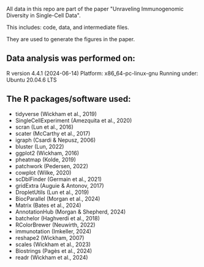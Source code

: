 All data in this repo are part of the paper "Unraveling Immunogenomic Diversity in Single-Cell Data". 

This includes: code, data, and intermediate files.

They are used to generate the figures in the paper.

Data analysis was performed on:
-------------------------------
R version 4.4.1 (2024-06-14)
Platform: x86_64-pc-linux-gnu
Running under: Ubuntu 20.04.6 LTS

The R packages/software used:
-----------------------------
- tidyverse (Wickham et al., 2019)
- SingleCellExperiment (Amezquita et al., 2020)
- scran (Lun et al., 2016)
- scater (McCarthy et al., 2017)
- igraph (Csardi & Nepusz, 2006)
- bluster (Lun, 2022)
- ggplot2 (Wickham, 2016)
- pheatmap (Kolde, 2019)
- patchwork (Pedersen, 2022)
- cowplot (Wilke, 2020)
- scDblFinder (Germain et al., 2021)
- gridExtra (Auguie & Antonov, 2017)
- DropletUtils (Lun et al., 2019)
- BiocParallel (Morgan et al., 2024)
- Matrix (Bates et al., 2024)
- AnnotationHub (Morgan & Shepherd, 2024)
- batchelor (Haghverdi et al., 2018)
- RColorBrewer (Neuwirth, 2022)
- immunotation (Imkeller, 2024)
- reshape2 (Wickham, 2007)
- scales (Wickham et al., 2023)
- Biostrings (Pagès et al., 2024)
- readr (Wickham et al., 2024)